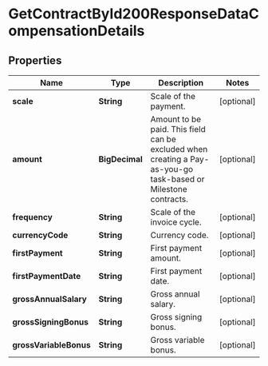 

# GetContractById200ResponseDataCompensationDetails


## Properties

| Name | Type | Description | Notes |
|------------ | ------------- | ------------- | -------------|
|**scale** | **String** | Scale of the payment. |  [optional] |
|**amount** | **BigDecimal** | Amount to be paid. This field can be excluded when creating a Pay-as-you-go task-based or Milestone contracts. |  [optional] |
|**frequency** | **String** | Scale of the invoice cycle. |  [optional] |
|**currencyCode** | **String** | Currency code. |  [optional] |
|**firstPayment** | **String** | First payment amount. |  [optional] |
|**firstPaymentDate** | **String** | First payment date. |  [optional] |
|**grossAnnualSalary** | **String** | Gross annual salary. |  [optional] |
|**grossSigningBonus** | **String** | Gross signing bonus. |  [optional] |
|**grossVariableBonus** | **String** | Gross variable bonus. |  [optional] |



